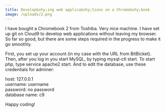 ```yaml
---
title: Develop&shy;ing web applica&shy;tions on a Chrome&shy;book
image: /uploads/2.png
---
```



I have bought a Chromebook 2 from Toshiba. Very nice machine. I have set up git on Cloud9 to develop web applications without leaving my browser. So far so good, but there are some steps required in the progress to make it go smoothly.

First, you set up your account (in my case with the URL from BitBicket). Then, after you log in you start MySQL, by typing mysql-ctl start. To start php, type service apache2 start. And to edit the database, use these credentials for adminer:

host: 127.0.0.1
<br>username: username
<br>password: no password
<br>database name: c9

Happy coding!